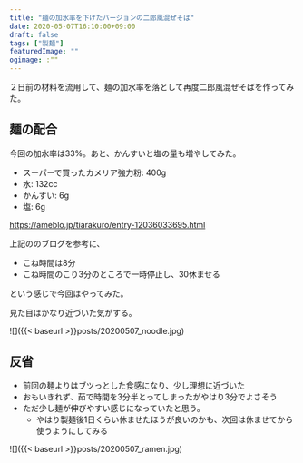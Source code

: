 ```yaml
---
title: "麺の加水率を下げたバージョンの二郎風混ぜそば"
date: 2020-05-07T16:10:00+09:00
draft: false
tags: ["製麺"]
featuredImage: ""
ogimage: :""
---
```


２日前の材料を流用して、麺の加水率を落として再度二郎風混ぜそばを作ってみた。

## 麺の配合
今回の加水率は33%。あと、かんすいと塩の量も増やしてみた。

- スーパーで買ったカメリア強力粉: 400g
- 水: 132cc
- かんすい: 6g
- 塩: 6g

https://ameblo.jp/tiarakuro/entry-12036033695.html

上記ののブログを参考に、
- こね時間は8分
- こね時間のこり3分のところで一時停止し、30休ませる

という感じで今回はやってみた。

見た目はかなり近づいた気がする。

![]({{< baseurl >}}posts/20200507_noodle.jpg)

## 反省
- 前回の麺よりはブツっとした食感になり、少し理想に近づいた
- おもいきれず、茹で時間を3分半とってしまったがやはり3分でよさそう
- ただ少し麺が伸びやすい感じになっていたと思う。
  - やはり製麺後1日くらい休ませたほうが良いのかも、次回は休ませてから使うようにしてみる


![]({{< baseurl >}}posts/20200507_ramen.jpg)
